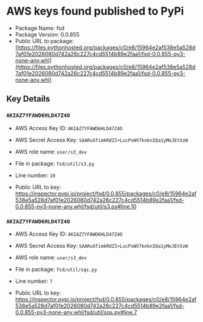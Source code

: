 # AWS keys found published to PyPi

* Package Name: fsd
* Package Version: 0.0.855
* Public URL to package: [https://files.pythonhosted.org/packages/c0/e8/15964e2af538e5a528d7af01e2026080d742a26c227c4cd5514b89e2faa1/fsd-0.0.855-py3-none-any.whl](https://files.pythonhosted.org/packages/c0/e8/15964e2af538e5a528d7af01e2026080d742a26c227c4cd5514b89e2faa1/fsd-0.0.855-py3-none-any.whl)

## Key Details

### `AKIAZ7YFAWD6HLD47Z4O`

* AWS Access Key ID: `AKIAZ7YFAWD6HLD47Z4O`
* AWS Secret Access Key: `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` 
* AWS role name: `user/s3_dev`
* File in package: `fsd/util/s3.py`
* Line number: `10`

* Public URL to key: https://inspector.pypi.io/project/fsd/0.0.855/packages/c0/e8/15964e2af538e5a528d7af01e2026080d742a26c227c4cd5514b89e2faa1/fsd-0.0.855-py3-none-any.whl/fsd/util/s3.py#line.10



### `AKIAZ7YFAWD6HLD47Z4O`

* AWS Access Key ID: `AKIAZ7YFAWD6HLD47Z4O`
* AWS Secret Access Key: `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` 
* AWS role name: `user/s3_dev`
* File in package: `fsd/util/sqs.py`
* Line number: `7`

* Public URL to key: https://inspector.pypi.io/project/fsd/0.0.855/packages/c0/e8/15964e2af538e5a528d7af01e2026080d742a26c227c4cd5514b89e2faa1/fsd-0.0.855-py3-none-any.whl/fsd/util/sqs.py#line.7


